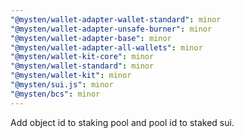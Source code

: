 ```yaml
---
"@mysten/wallet-adapter-wallet-standard": minor
"@mysten/wallet-adapter-unsafe-burner": minor
"@mysten/wallet-adapter-base": minor
"@mysten/wallet-adapter-all-wallets": minor
"@mysten/wallet-kit-core": minor
"@mysten/wallet-standard": minor
"@mysten/wallet-kit": minor
"@mysten/sui.js": minor
"@mysten/bcs": minor
---
```


Add object id to staking pool and pool id to staked sui.
